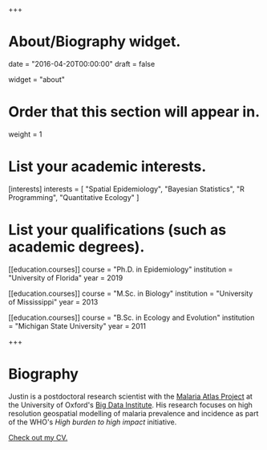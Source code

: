 +++
# About/Biography widget.

date = "2016-04-20T00:00:00"
draft = false

widget = "about"

# Order that this section will appear in.
weight = 1

# List your academic interests.
[interests]
  interests = [
    "Spatial Epidemiology",
    "Bayesian Statistics",
    "R Programming",
    "Quantitative Ecology"
  ]

# List your qualifications (such as academic degrees).
[[education.courses]]
  course = "Ph.D. in Epidemiology"
  institution = "University of Florida"
  year = 2019


[[education.courses]]
  course = "M.Sc. in Biology"
  institution = "University of Mississippi"
  year = 2013

[[education.courses]]
  course = "B.Sc. in Ecology and Evolution"
  institution = "Michigan State University"
  year = 2011
 
+++

# Biography

Justin is a postdoctoral research scientist with the [Malaria Atlas Project]() at the University of Oxford's [Big Data Institute](). His research focuses on high resolution geospatial modelling of malaria prevalence and incidence as part of the WHO's *High burden to high impact* initiative. 

[Check out my CV.](/#cv)
